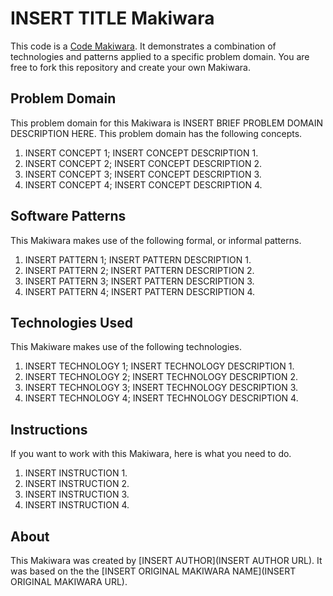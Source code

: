 # INSERT TITLE Makiwara
This code is a [Code Makiwara](http://github.com/MitchDenny/Makiwara/). It demonstrates a combination of technologies and patterns applied to a specific problem domain. You are free to fork this repository and create your own Makiwara.

## Problem Domain
This problem domain for this Makiwara is INSERT BRIEF PROBLEM DOMAIN DESCRIPTION HERE. This problem domain has the following concepts.

1. INSERT CONCEPT 1; INSERT CONCEPT DESCRIPTION 1.
2. INSERT CONCEPT 2; INSERT CONCEPT DESCRIPTION 2.
3. INSERT CONCEPT 3; INSERT CONCEPT DESCRIPTION 3.
4. INSERT CONCEPT 4; INSERT CONCEPT DESCRIPTION 4.

## Software Patterns
This Makiwara makes use of the following formal, or informal patterns.

1. INSERT PATTERN 1; INSERT PATTERN DESCRIPTION 1.
2. INSERT PATTERN 2; INSERT PATTERN DESCRIPTION 2.
3. INSERT PATTERN 3; INSERT PATTERN DESCRIPTION 3.
4. INSERT PATTERN 4; INSERT PATTERN DESCRIPTION 4.

## Technologies Used
This Makiware makes use of the following technologies.

1. INSERT TECHNOLOGY 1; INSERT TECHNOLOGY DESCRIPTION 1.
2. INSERT TECHNOLOGY 2; INSERT TECHNOLOGY DESCRIPTION 2.
3. INSERT TECHNOLOGY 3; INSERT TECHNOLOGY DESCRIPTION 3.
4. INSERT TECHNOLOGY 4; INSERT TECHNOLOGY DESCRIPTION 4.

## Instructions
If you want to work with this Makiwara, here is what you need to do.

1. INSERT INSTRUCTION 1.
2. INSERT INSTRUCTION 2.
3. INSERT INSTRUCTION 3.
4. INSERT INSTRUCTION 4.

## About
This Makiwara was created by [INSERT AUTHOR](INSERT AUTHOR URL). It was based on the the [INSERT ORIGINAL MAKIWARA NAME](INSERT ORIGINAL MAKIWARA URL).
